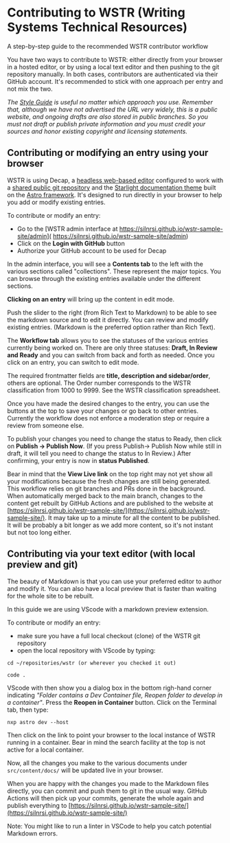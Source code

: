 # Contributing to WSTR (Writing Systems Technical Resources)
A step-by-step guide to the recommended WSTR contributor workflow

You have two ways to contribute to WSTR: either directly from your browser in a hosted editor, or by using a local text editor and then pushing to the git repository manually. In both cases, contributors are authenticated via their GitHub account. It's recommended to stick with one approach per entry and not mix the two.

*The [Style Guide](https://silnrsi.github.io/wstr-sample-site/reference/styleguide/) is useful no matter which approach you use. Remember that, although we have not advertised the URL very widely, this is a public website, and ongoing drafts are also stored in public branches. So you must not draft or publish private information and you must credit your sources and honor existing copyright and licensing statements.*

## Contributing or modifying an entry using your browser

WSTR is using Decap, a [headless web-based editor](https://decapcms.org/) configured to work with a [shared public git repository](https://github.com/silnrsi/wstr-sample-site) and the [Starlight documentation theme](https://starlight.astro.build/) built on the [Astro framework](https://astro.build/). It's designed to run directly in your browser to help you add or modify existing entries.

To contribute or modify an entry:

- Go to the [WSTR admin interface at https://silnrsi.github.io/wstr-sample-site/admin]( https://silnrsi.github.io/wstr-sample-site/admin)
- Click on the **Login with GitHub** button
- Authorize your GitHub account to be used for Decap

In the admin interface, you will see a **Contents tab** to the left with the various sections called "collections". These represent the major topics. You can browse through the existing entries available under the different sections. 

**Clicking on an entry** will bring up the content in edit mode.

Push the slider to the right (from Rich Text to Markdown) to be able to see the markdown source and to edit it directly. You can review and modify existing entries. (Markdown is the preferred option rather than Rich Text).

The **Workflow tab** allows you to see the statuses of the various entries currently being worked on. There are only three statuses: **Draft, In Review and Ready** and you can switch from back and forth as needed. Once you click on an entry, you can switch to edit mode.

The required frontmatter fields are **title, description and sidebar/order**, others are optional. The Order number corresponds to the WSTR classification from 1000 to 9999. See the WSTR classification spreadsheet.

Once you have made the desired changes to the entry, you can use the buttons at the top to save your changes or go back to other entries. Currently the workflow does not enforce a moderation step or require a review from someone else.

To publish your changes you need to change the status to Ready, then click on **Publish -> Publish Now**.
(If you press Publish-> Publish Now while still in draft, it will tell you need to change the status to In Review.) After confirming, your entry is now in **status Published**.

Bear in mind that the **View Live link** on the top right may not yet show all your modifications because the fresh changes are still being generated. This workflow relies on git branches and PRs done in the background. When automatically merged back to the main branch, changes to the content get rebuilt by GitHub Actions and are published to the website at [https://silnrsi.github.io/wstr-sample-site/](https://silnrsi.github.io/wstr-sample-site/). It may take up to a minute for all the content to be published. It will be probably a bit longer as we add more content, so it's not instant but not too long either.

## Contributing via your text editor (with local preview and git)

The beauty of Markdown is that you can use your preferred editor to author and modify it. You can also have a local preview that is faster than waiting for the whole site to be rebuilt.

In this guide we are using VScode with a markdown preview extension.

To contribute or modify an entry:

- make sure you have a full local checkout (clone) of the WSTR git repository
- open the local repository with VScode by typing:

```
cd ~/repositories/wstr (or wherever you checked it out)

code .
```

VScode with then show you a dialog box in the bottom righ-hand corner indicating *"Folder contains a Dev Container file, Reopen folder to develop in a container"*. Press the **Reopen in Container** button. Click on the Terminal tab, then type:
```
nxp astro dev --host
```

Then click on the link to point your browser to the local instance of WSTR running in a container. Bear in mind the search facility at the top is not active for a local container.

Now, all the changes you make to the various documents under `src/content/docs/` will be updated live in your browser.

When you are happy with the changes you made to the Markdown files directly, you can commit and push them to git in the usual way. GitHub Actions will then pick up your commits, generate the whole again and publish everything to [https://silnrsi.github.io/wstr-sample-site/](https://silnrsi.github.io/wstr-sample-site/)

Note: You might like to run a linter in VSCode to help you catch potential Markdown errors.
